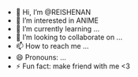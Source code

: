 - 👋 Hi, I’m @REISHENAN
- 👀 I’m interested in ANIME
- 🌱 I’m currently learning ...
- 💞️ I’m looking to collaborate on ...
- 📫 How to reach me ...
- 😄 Pronouns: ...
- ⚡ Fun fact: make friend with me <3

<!---
REISHENAN/REISHENAN is a ✨ special ✨ repository because its `README.md` (this file) appears on your GitHub profile.
You can click the Preview link to take a look at your changes.
--->
